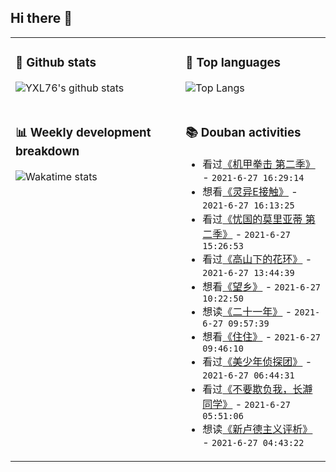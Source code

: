 ## Hi there 👋

<table>
<tr>
<td valign="top" width="54%">

### 🔭 Github stats

![YXL76's github stats](https://github-readme-stats.yxl76.vercel.app/api?username=YXL76&count_private=true&show_icons=true&include_all_commits=true&theme=prussian&line_height=28&disable_animations=true)

</td>

<td valign="top" width="46%">

### 🌱 Top languages

![Top Langs](https://github-readme-stats.yxl76.vercel.app/api/top-langs/?username=YXL76&layout=compact&theme=prussian&langs_count=8&hide=HTML,CSS,SCSS)

</td>
</tr>
<tr>
<td valign="top" width="54%">

### 📊 Weekly development breakdown

![Wakatime stats](https://github-readme-stats.yxl76.vercel.app/api/wakatime?username=YXL76&layout=compact&theme=prussian)


</td>
<td valign="top" width="46%">

### 📚 Douban activities

- 看过[《机甲拳击 第二季》](http://movie.douban.com/subject/34893332/) - `2021-6-27 16:29:14`
- 想看[《灵异E接触》](http://movie.douban.com/subject/24703888/) - `2021-6-27 16:13:25`
- 看过[《忧国的莫里亚蒂 第二季》](http://movie.douban.com/subject/35231069/) - `2021-6-27 15:26:53`
- 看过[《高山下的花环》](http://movie.douban.com/subject/1422283/) - `2021-6-27 13:44:39`
- 想看[《望乡》](http://movie.douban.com/subject/1303073/) - `2021-6-27 10:22:50`
- 想读[《二十一年》](https://book.douban.com/subject/30239830/) - `2021-6-27 09:57:39`
- 想看[《住住》](http://movie.douban.com/subject/26948599/) - `2021-6-27 09:46:10`
- 看过[《美少年侦探团》](http://movie.douban.com/subject/35252778/) - `2021-6-27 06:44:31`
- 看过[《不要欺负我，长瀞同学》](http://movie.douban.com/subject/35128771/) - `2021-6-27 05:51:06`
- 想读[《新卢德主义评析》](https://book.douban.com/subject/3577790/) - `2021-6-27 04:43:22`

</td>
</tr>
</table>

<!--
**YXL76/YXL76** is a ✨ _special_ ✨ repository because its `README.md` (this file) appears on your GitHub profile.

Here are some ideas to get you started:

- 🔭 I’m currently working on ...
- 🌱 I’m currently learning ...
- 👯 I’m looking to collaborate on ...
- 🤔 I’m looking for help with ...
- 💬 Ask me about ...
- 📫 How to reach me: ...
- 😄 Pronouns: ...
- ⚡ Fun fact: ...
-->
